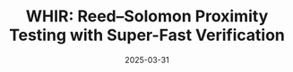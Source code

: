 ---
layout: seminar
title: "WHIR: Reed–Solomon Proximity Testing with Super-Fast Verification"
speaker: "Giacomo Fenzi"
speaker_website: "https://gfenzi.io/"
paper: "https://eprint.iacr.org/2024/1586"
date: "2025-03-31"
---
